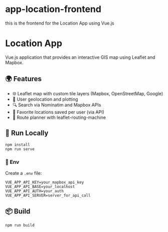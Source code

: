 # app-location-frontend
this is the frontend for the Location App using Vue.js

# Location App

Vue.js application that provides an interactive GIS map using Leaflet and Mapbox.

## 🌍 Features
- 🌐 Leaflet map with custom tile layers (Mapbox, OpenStreetMap, Google)
- 📍 User geolocation and plotting
- 🔍 Search via Nominatim and Mapbox APIs
- 📌 Favorite locations saved per user (via API)
- 🧭 Route planner with leaflet-routing-machine

## 🚀 Run Locally
```bash
npm install
npm run serve
```

### 🔐 Env
Create a `.env` file:
```
VUE_APP_API_KEY=your_mapbox_api_key
VUE_APP_API_BASE=your_localhost
VUE_APP_API_AUTH=your_auth
VUE_APP_API_SERVER=server_for_api_call
```

## 📦 Build
```bash
npm run build
```
```